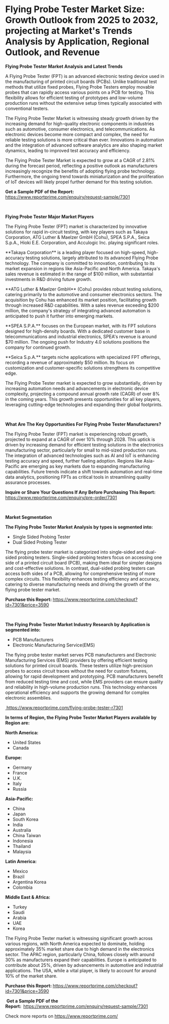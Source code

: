 <p><h1>Flying Probe Tester Market Size: Growth Outlook from 2025 to 2032, projecting at Market's Trends Analysis by Application, Regional Outlook, and Revenue</h1></p><p><strong>Flying Probe Tester Market Analysis and Latest Trends</strong></p>
<p><p>A Flying Probe Tester (FPT) is an advanced electronic testing device used in the manufacturing of printed circuit boards (PCBs). Unlike traditional test methods that utilize fixed probes, Flying Probe Testers employ movable probes that can rapidly access various points on a PCB for testing. This flexibility allows for efficient testing of prototypes and low-volume production runs without the extensive setup times typically associated with conventional testers. </p><p>The Flying Probe Tester Market is witnessing steady growth driven by the increasing demand for high-quality electronic components in industries such as automotive, consumer electronics, and telecommunications. As electronic devices become more compact and complex, the need for reliable testing solutions is more critical than ever. Innovations in automation and the integration of advanced software analytics are also shaping market dynamics, leading to improved test accuracy and efficiency. </p><p>The Flying Probe Tester Market is expected to grow at a CAGR of 2.81% during the forecast period, reflecting a positive outlook as manufacturers increasingly recognize the benefits of adopting flying probe technology. Furthermore, the ongoing trend towards miniaturization and the proliferation of IoT devices will likely propel further demand for this testing solution.</p></p>
<p><strong>Get a Sample PDF of the Report:&nbsp;</strong> <a href="https://www.reportprime.com/enquiry/request-sample/7301?utm_campaign=2200&utm_medium=2&utm_source=Github&utm_content=ia&utm_term=19032025&utm_id=flying-probe-tester">https://www.reportprime.com/enquiry/request-sample/7301</a></p>
<p>&nbsp;</p>
<p><strong>Flying Probe Tester Major Market Players</strong></p>
<p><p>The Flying Probe Tester (FPT) market is characterized by innovative solutions for rapid in-circuit testing, with key players such as Takaya Corporation, ATG Luther & Maelzer GmbH (Cohu), SPEA S.P.A., Seica S.p.A., Hioki E.E. Corporation, and Acculogic Inc. playing significant roles.</p><p>**Takaya Corporation** is a leading player focused on high-speed, high-accuracy testing solutions, largely attributed to its advanced Flying Probe technology. The company is committed to innovation, contributing to its market expansion in regions like Asia-Pacific and North America. Takaya's sales revenue is estimated in the range of $100 million, with substantial investments in R&D driving future growth.</p><p>**ATG Luther & Maelzer GmbH** (Cohu) provides robust testing solutions, catering primarily to the automotive and consumer electronics sectors. The acquisition by Cohu has enhanced its market position, facilitating growth through increased R&D capabilities. With a sales revenue exceeding $200 million, the company's strategy of integrating advanced automation is anticipated to push it further into emerging markets.</p><p>**SPEA S.P.A.** focuses on the European market, with its FPT solutions designed for high-density boards. With a dedicated customer base in telecommunications and industrial electronics, SPEA's revenue is around $70 million. The ongoing push for Industry 4.0 solutions positions the company for continued growth.</p><p>**Seica S.p.A.** targets niche applications with specialized FPT offerings, recording a revenue of approximately $50 million. Its focus on customization and customer-specific solutions strengthens its competitive edge.</p><p>The Flying Probe Tester market is expected to grow substantially, driven by increasing automation needs and advancements in electronic device complexity, projecting a compound annual growth rate (CAGR) of over 8% in the coming years. This growth presents opportunities for all key players, leveraging cutting-edge technologies and expanding their global footprints.</p></p>
<p>&nbsp;</p>
<p><strong>What Are The Key Opportunities For Flying Probe Tester Manufacturers?</strong></p>
<p><p>The Flying Probe Tester (FPT) market is experiencing robust growth, projected to expand at a CAGR of over 10% through 2028. This uptick is driven by increasing demand for efficient testing solutions in the electronics manufacturing sector, particularly for small to mid-sized production runs. The integration of advanced technologies such as AI and IoT is enhancing testing accuracy and speed, further fueling adoption. Regions like Asia-Pacific are emerging as key markets due to expanding manufacturing capabilities. Future trends indicate a shift towards automation and real-time data analytics, positioning FPTs as critical tools in streamlining quality assurance processes.</p></p>
<p><strong>Inquire or Share Your Questions If Any Before Purchasing This Report:</strong> <a href="https://www.reportprime.com/enquiry/pre-order/7301?utm_campaign=2200&utm_medium=2&utm_source=Github&utm_content=ia&utm_term=19032025&utm_id=flying-probe-tester">https://www.reportprime.com/enquiry/pre-order/7301</a></p>
<p>&nbsp;</p>
<p><strong>Market Segmentation</strong></p>
<p><strong>The Flying Probe Tester Market Analysis by types is segmented into:</strong></p>
<p><ul><li>Single Sided Probing Tester</li><li>Dual Sided Probing Tester</li></ul></p>
<p><p>The flying probe tester market is categorized into single-sided and dual-sided probing testers. Single-sided probing testers focus on accessing one side of a printed circuit board (PCB), making them ideal for simpler designs and cost-effective solutions. In contrast, dual-sided probing testers can access both sides of a PCB, allowing for comprehensive testing of more complex circuits. This flexibility enhances testing efficiency and accuracy, catering to diverse manufacturing needs and driving the growth of the flying probe tester market.</p></p>
<p><strong>Purchase this Report:&nbsp;</strong><a href="https://www.reportprime.com/checkout?id=7301&price=3590&utm_campaign=2200&utm_medium=2&utm_source=Github&utm_content=ia&utm_term=19032025&utm_id=flying-probe-tester">https://www.reportprime.com/checkout?id=7301&price=3590</a></p>
<p>&nbsp;</p>
<p><strong>The Flying Probe Tester Market Industry Research by Application is segmented into:</strong></p>
<p><ul><li>PCB Manufacturers</li><li>Electronic Manufacturing Service(EMS)</li></ul></p>
<p><p>The flying probe tester market serves PCB manufacturers and Electronic Manufacturing Services (EMS) providers by offering efficient testing solutions for printed circuit boards. These testers utilize high-precision probes to access circuit traces without the need for custom fixtures, allowing for rapid development and prototyping. PCB manufacturers benefit from reduced testing time and cost, while EMS providers can ensure quality and reliability in high-volume production runs. This technology enhances operational efficiency and supports the growing demand for complex electronic assemblies.</p></p>
<p><a href="https://www.reportprime.com/flying-probe-tester-r7301?utm_campaign=2200&utm_medium=2&utm_source=Github&utm_content=ia&utm_term=19032025&utm_id=flying-probe-tester">&nbsp;https://www.reportprime.com/flying-probe-tester-r7301</a></p>
<p><strong>In terms of Region, the Flying Probe Tester Market Players available by Region are:</strong></p>
<p>
    <p> <strong> North America: </strong>
        <ul>
            <li>United States</li>
            <li>Canada</li>
        </ul>
        </p> 
    <p> <strong> Europe: </strong>
        <ul>
            <li>Germany</li>
            <li>France</li>
            <li>U.K.</li>
            <li>Italy</li>
            <li>Russia</li>
        </ul>
        </p> 
    <p> <strong> Asia-Pacific: </strong>
        <ul>
            <li>China</li>
            <li>Japan</li>
            <li>South Korea</li>
            <li>India</li>
            <li>Australia</li>
            <li>China Taiwan</li>
            <li>Indonesia</li>
            <li>Thailand</li>
            <li>Malaysia</li>
        </ul>
        </p> 
    <p> <strong> Latin America: </strong>
        <ul>
            <li>Mexico</li>
            <li>Brazil</li>
            <li>Argentina Korea</li>
            <li>Colombia</li>
        </ul>
        </p> 
    <p> <strong> Middle East & Africa: </strong>
        <ul>
            <li>Turkey</li>
            <li>Saudi</li>
            <li>Arabia</li>
            <li>UAE</li>
            <li>Korea</li>
        </ul>
    </p>
    </p>
<p><p>The Flying Probe Tester market is witnessing significant growth across various regions, with North America expected to dominate, holding approximately 35% market share due to high demand in the electronics sector. The APAC region, particularly China, follows closely with around 30% as manufacturers expand their capabilities. Europe is anticipated to contribute about 25%, driven by advancements in automotive and industrial applications. The USA, while a vital player, is likely to account for around 10% of the market share.</p></p>
<p><strong>Purchase this Report: </strong><a href="https://www.reportprime.com/checkout?id=7301&price=3590&utm_campaign=2200&utm_medium=2&utm_source=Github&utm_content=ia&utm_term=19032025&utm_id=flying-probe-tester">https://www.reportprime.com/checkout?id=7301&price=3590</a></p>
<p>&nbsp;<strong>Get a Sample PDF of the Report:&nbsp;&nbsp;</strong><a href="https://www.reportprime.com/enquiry/request-sample/7301?utm_campaign=2200&utm_medium=2&utm_source=Github&utm_content=ia&utm_term=19032025&utm_id=flying-probe-tester">https://www.reportprime.com/enquiry/request-sample/7301</a></p>
<p><strong></strong></p>
<p>Check more reports on <a href="https://www.reportprime.com/?utm_campaign=2200&utm_medium=2&utm_source=Github&utm_content=ia&utm_term=19032025&utm_id=flying-probe-tester">https://www.reportprime.com/</a></p>